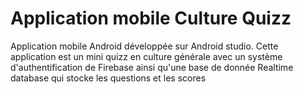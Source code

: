 <h1>Application mobile Culture Quizz</h1>
<p>Application mobile Android développée sur Android studio. Cette application est un mini quizz en culture générale 
avec un système d'authentification de Firebase ainsi qu'une base de donnée Realtime database qui stocke les questions et les scores</p>

